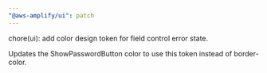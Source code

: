 ```yaml
---
"@aws-amplify/ui": patch
---
```


chore(ui): add color design token for field control error state. 

Updates the ShowPasswordButton color to use this token instead of border-color.
